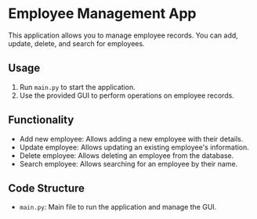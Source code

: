 # Employee Management App

This application allows you to manage employee records. You can add, update, delete, and search for employees.

## Usage

1. Run `main.py` to start the application.
2. Use the provided GUI to perform operations on employee records.

## Functionality

- Add new employee: Allows adding a new employee with their details.
- Update employee: Allows updating an existing employee's information.
- Delete employee: Allows deleting an employee from the database.
- Search employee: Allows searching for an employee by their name.

## Code Structure

- `main.py`: Main file to run the application and manage the GUI.